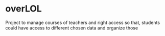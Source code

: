 # overLOL
Project to manage courses of teachers and right access so that, students could have access to different chosen data and organize those
